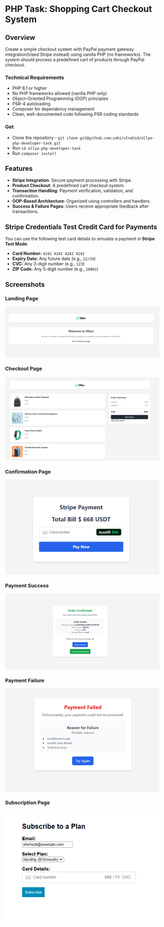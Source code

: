 # PHP Task: Shopping Cart Checkout System

## Overview
Create a simple checkout system with PayPal payment gateway integration(Used Stripe instead) using vanilla PHP (no frameworks). The system should process a predefined cart of products through PayPal checkout.

### Technical Requirements
- PHP 8.1 or higher
- No PHP frameworks allowed (vanilla PHP only)
- Object-Oriented Programming (OOP) principles
- PSR-4 autoloading
- Composer for dependency management
- Clean, well-documented code following PSR coding standards

### Get 
- Clone the repository - `git clone git@github.com:zahirulnahid/ollyo-php-developer-task.git`
- Run `cd ollyo-php-developer-task`
- Run `composer install`

## Features
- **Stripe Integration**: Secure payment processing with Stripe.  
- **Product Checkout**: A predefined cart checkout system.  
- **Transaction Handling**: Payment verification, validation, and confirmation.  
- **OOP-Based Architecture**: Organized using controllers and handlers.  
- **Success & Failure Pages**: Users receive appropriate feedback after transactions.



## Stripe Credentials Test Credit Card for Payments
You can use the following test card details to simulate a payment in **Stripe Test Mode**:

- **Card Number:** `4242 4242 4242 4242`
- **Expiry Date:** Any future date (e.g., `12/34`)
- **CVC:** Any 3-digit number (e.g., `123`)
- **ZIP Code:** Any 5-digit number (e.g., `10001`)


## Screenshots

### Landing Page
![Failure](screenshots/screenshot2.png)
### Checkout Page
![Checkout](screenshots/screenshot3.png)

### Confirmation Page
![Confirmation](screenshots/screenshot5.png)

### Payment Success
![Success](screenshots/screenshot1.png)

### Payment Failure
![Failure](screenshots/screenshot6.png)

### Subscription Page
![Failure](screenshots/screenshot4.png)


